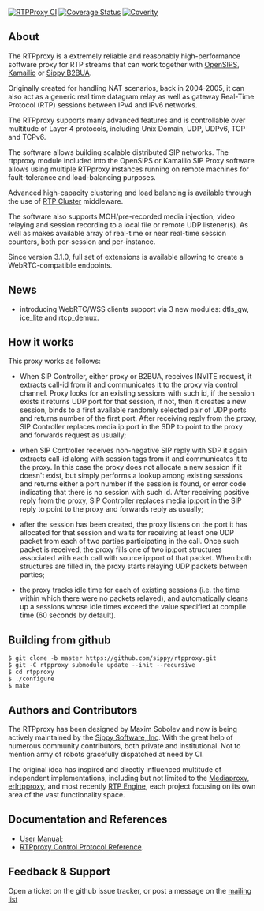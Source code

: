 [![RTPProxy CI](https://github.com/sippy/rtpproxy/actions/workflows/rtpproxy_ci.yml/badge.svg?branch=master)](https://github.com/sippy/rtpproxy/actions/workflows/rtpproxy_ci.yml?query=branch%3Amaster++)
[![Coverage Status](https://coveralls.io/repos/github/sippy/rtpproxy/badge.svg?branch=master)](https://coveralls.io/github/sippy/rtpproxy?branch=master)
[![Coverity](https://scan.coverity.com/projects/8841/badge.svg)](https://scan.coverity.com/projects/sippy-rtpproxy)

## About

The RTPproxy is a extremely reliable and reasonably high-performance software
proxy for RTP streams that can work together with [OpenSIPS](https://opensips.org),
[Kamailio](https://kamailio.org) or [Sippy B2BUA](https://github.com/sippy/b2bua).

Originally created for handling NAT scenarios, back in 2004-2005, it can also act
as a generic real time datagram relay as well as gateway Real-Time Protocol (RTP)
sessions between IPv4 and IPv6 networks.

The RTPproxy supports many advanced features and is controllable over
multitude of Layer 4 protocols, including Unix Domain, UDP, UDPv6, TCP and TCPv6.

The software allows building scalable distributed SIP networks. The rtpproxy module
included into the OpenSIPS or Kamailio SIP Proxy software allows using multiple
RTPproxy instances running on remote machines for fault-tolerance and
load-balancing purposes.

Advanced high-capacity clustering and load balancing is available through the
use of [RTP Cluster](https://github.com/sippy/rtp_cluster) middleware.

The software also supports MOH/pre-recorded media injection,  video relaying
and session recording to a local file or remote UDP listener(s). As well
as makes available array of real-time or near real-time session counters,
both per-session and per-instance.

Since version 3.1.0, full set of extensions is available allowing to create
a WebRTC-compatible endpoints.

## News

- introducing WebRTC/WSS clients support via 3 new modules: dtls_gw, ice_lite
  and rtcp_demux.

## How it works

This proxy works as follows:

- When SIP Controller, either proxy or B2BUA, receives INVITE request, it
  extracts call-id from it and communicates it to the proxy via control
  channel. Proxy looks for an existing sessions with such id, if the session
  exists it returns UDP port for that session, if not, then it creates a new
  session, binds to a first available randomly selected pair of UDP ports and
  returns number of the first port. After receiving reply from the proxy, SIP
  Controller replaces media ip:port in the SDP to point to the proxy and
  forwards request as usually;

- when SIP Controller receives non-negative SIP reply with SDP it again
  extracts call-id along with session tags from it and communicates it to
  the proxy. In this case the proxy does not allocate a new session if it
  doesn't exist, but simply performs a lookup among existing sessions and
  returns either a port number if the session is found, or error code
  indicating that there is no session with such id. After receiving positive
  reply from the proxy, SIP Controller replaces media ip:port in the SIP
  reply to point to the proxy and forwards reply as usually;

- after the session has been created, the proxy listens on the port it has
  allocated for that session and waits for receiving at least one UDP
  packet from each of two parties participating in the call. Once such
  packet is received, the proxy fills one of two ip:port structures
  associated with each call with source ip:port of that packet. When both
  structures are filled in, the proxy starts relaying UDP packets between
  parties;

- the proxy tracks idle time for each of existing sessions (i.e. the time
  within which there were no packets relayed), and automatically cleans
  up a sessions whose idle times exceed the value specified at compile
  time (60 seconds by default).

## Building from github

```
$ git clone -b master https://github.com/sippy/rtpproxy.git
$ git -C rtpproxy submodule update --init --recursive
$ cd rtpproxy
$ ./configure
$ make
```

## Authors and Contributors

The RTPproxy has been designed by Maxim Sobolev and now is being actively
maintained by the [Sippy Software, Inc](http://www.sippysoft.com). With the
great help of numerous community contributors, both private and institutional.
Not to mention army of robots gracefully dispatched at need by CI.

The original idea has inspired and directly influenced multitude of independent
implementations, including but not limited to the
[Mediaproxy](https://mediaproxy.com),
[erlrtpproxy](https://github.com/lemenkov/erlrtpproxy), and most recently
[RTP Engine](https://github.com/sipwise/rtpengine), each project focusing on
its own area of the vast functionality space.

## Documentation and References

- [User Manual](https://www.rtpproxy.org/doc/master/user_manual.html#MAKESRC);
- [RTPproxy Control Protocol Reference](https://github.com/sippy/rtpproxy/wiki/RTPProxy-Command-Protocol).

## Feedback & Support

Open a ticket on the github issue tracker, or post a message on the [mailing
list](https://groups.google.com/forum/#!forum/rtpproxy)
